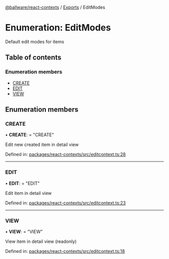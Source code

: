 [@ballware/react-contexts](../README.md) / [Exports](../modules.md) / EditModes

# Enumeration: EditModes

Default edit modes for items

## Table of contents

### Enumeration members

- [CREATE](editmodes.md#create)
- [EDIT](editmodes.md#edit)
- [VIEW](editmodes.md#view)

## Enumeration members

### CREATE

• **CREATE**: = "CREATE"

Edit new created item in detail view

Defined in: [packages/react-contexts/src/editcontext.ts:28](https://github.com/ballware/ballware-client/blob/e25f4ba/packages/react-contexts/src/editcontext.ts#L28)

___

### EDIT

• **EDIT**: = "EDIT"

Edit item in detail view

Defined in: [packages/react-contexts/src/editcontext.ts:23](https://github.com/ballware/ballware-client/blob/e25f4ba/packages/react-contexts/src/editcontext.ts#L23)

___

### VIEW

• **VIEW**: = "VIEW"

View item in detail view (readonly)

Defined in: [packages/react-contexts/src/editcontext.ts:18](https://github.com/ballware/ballware-client/blob/e25f4ba/packages/react-contexts/src/editcontext.ts#L18)
